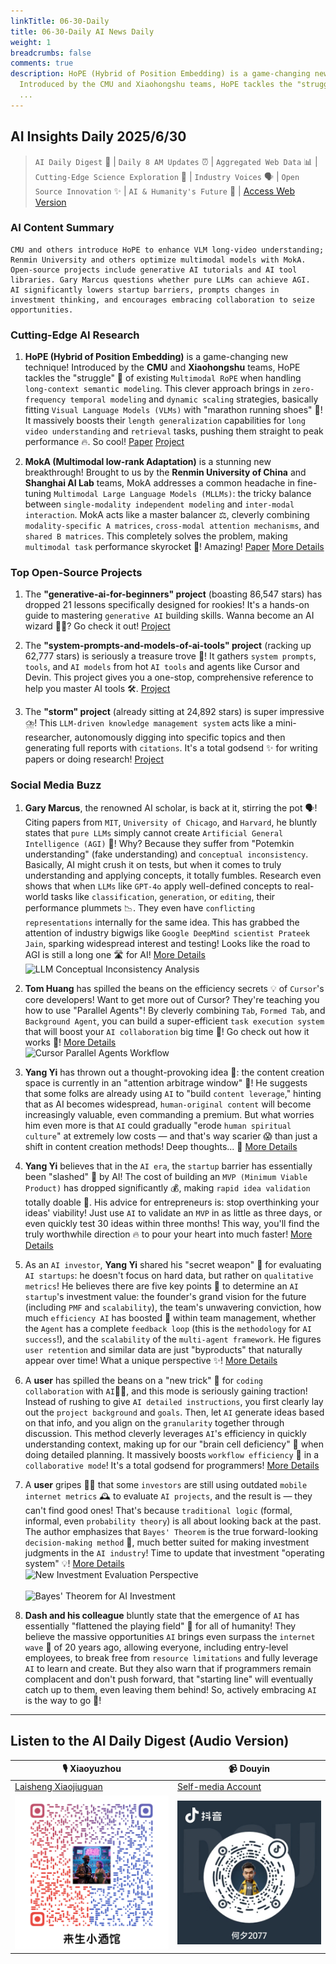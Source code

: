 ```yaml
---
linkTitle: 06-30-Daily
title: 06-30-Daily AI News Daily
weight: 1
breadcrumbs: false
comments: true
description: HoPE (Hybrid of Position Embedding) is a game-changing new technique!
  Introduced by the CMU and Xiaohongshu teams, HoPE tackles the "struggle" 🤔 of existing
  ...
---
```

## AI Insights Daily 2025/6/30

> `AI Daily Digest` 🤖 | `Daily 8 AM Updates` ⏰ | `Aggregated Web Data` 📊 | `Cutting-Edge Science Exploration` 🔬 | `Industry Voices` 🗣️ | `Open Source Innovation` ✨ | `AI & Humanity's Future` 🚀 | [Access Web Version](https://ai.hubtoday.app/)

### AI Content Summary

```
CMU and others introduce HoPE to enhance VLM long-video understanding; Renmin University and others optimize multimodal models with MokA.
Open-source projects include generative AI tutorials and AI tool libraries. Gary Marcus questions whether pure LLMs can achieve AGI.
AI significantly lowers startup barriers, prompts changes in investment thinking, and encourages embracing collaboration to seize opportunities.
```

### Cutting-Edge AI Research

1.  **HoPE (Hybrid of Position Embedding)** is a game-changing new technique! Introduced by the **CMU** and **Xiaohongshu** teams, HoPE tackles the "struggle" 🤔 of existing `Multimodal RoPE` when handling `long-context semantic modeling`. This clever approach brings in `zero-frequency temporal modeling` and `dynamic scaling` strategies, basically fitting `Visual Language Models (VLMs)` with "marathon running shoes" 👟! It massively boosts their `length generalization` capabilities for `long video understanding` and `retrieval` tasks, pushing them straight to peak performance 🔥. So cool! [Paper](https://arxiv.org/pdf/2505.20444) [Project](https://github.com/hrlics/HoPE)

2.  **MokA (Multimodal low-rank Adaptation)** is a stunning new breakthrough! Brought to us by the **Renmin University of China** and **Shanghai AI Lab** teams, MokA addresses a common headache in fine-tuning `Multimodal Large Language Models (MLLMs)`: the tricky balance between `single-modality independent modeling` and `inter-modal interaction`. MokA acts like a master balancer ⚖️, cleverly combining `modality-specific A matrices`, `cross-modal attention mechanisms`, and `shared B matrices`. This completely solves the problem, making `multimodal task` performance skyrocket 🚀! Amazing! [Paper](https://arxiv.org/abs/2506.05191) [More Details](https://gewu-lab.github.io/MokA)

### Top Open-Source Projects

1.  The **"generative-ai-for-beginners" project** (boasting 86,547 stars) has dropped 21 lessons specifically designed for rookies! It's a hands-on guide to mastering `generative AI` building skills. Wanna become an AI wizard 🧙‍♂️? Go check it out! [Project](https://github.com/microsoft/generative-ai-for-beginners)

2.  The **"system-prompts-and-models-of-ai-tools" project** (racking up 62,777 stars) is seriously a treasure trove 💎! It gathers `system prompts`, `tools`, and `AI models` from hot `AI tools` and agents like Cursor and Devin. This project gives you a one-stop, comprehensive reference to help you master AI tools 🛠️. [Project](https://github.com/x1xhlol/system-prompts-and-models-of-ai-tools)

3.  The **"storm" project** (already sitting at 24,892 stars) is super impressive ⛈️! This `LLM-driven knowledge management system` acts like a mini-researcher, autonomously digging into specific topics and then generating full reports with `citations`. It's a total godsend ✨ for writing papers or doing research! [Project](https://github.com/stanford-oval/storm)

### Social Media Buzz

1.  **Gary Marcus**, the renowned AI scholar, is back at it, stirring the pot 🗣️! Citing papers from `MIT`, `University of Chicago`, and `Harvard`, he bluntly states that `pure LLMs` simply cannot create `Artificial General Intelligence (AGI)` 🤯! Why? Because they suffer from "Potemkin understanding" (fake understanding) and `conceptual inconsistency`. Basically, AI might crush it on tests, but when it comes to truly understanding and applying concepts, it totally fumbles. Research even shows that when `LLMs` like `GPT-4o` apply well-defined concepts to real-world tasks like `classification`, `generation`, or `editing`, their performance plummets 📉. They even have `conflicting representations` internally for the same idea. This has grabbed the attention of industry bigwigs like `Google DeepMind scientist Prateek Jain`, sparking widespread interest and testing! Looks like the road to AGI is still a long one 🛣️ for AI! [More Details](https://www.jiqizhixin.com/articles/2025-06-29-5)
    <br/> ![LLM Conceptual Inconsistency Analysis](https://raw.githubusercontent.com/justlovemaki/imagehub/refs/heads/main/images/2025/07/news_01k023ft58f0jrbmtq7ds7pt4p.avif) <br/>

2.  **Tom Huang** has spilled the beans on the efficiency secrets 💡 of `Cursor`'s core developers! Want to get more out of Cursor? They're teaching you how to use "Parallel Agents"! By cleverly combining `Tab`, `Formed Tab`, and `Background Agent`, you can build a super-efficient `task execution system` that will boost your `AI collaboration` big time 🚀! Go check out how it works 👋! [More Details](https://x.com/tuturetom/status/1939321864200888536)
    <br/> ![Cursor Parallel Agents Workflow](https://raw.githubusercontent.com/justlovemaki/imagehub/refs/heads/main/images/2025/07/news_01k023fww3eytsgg6jf3mg3es5.avif) <br/>

3.  **Yang Yi** has thrown out a thought-provoking idea 🤔: the content creation space is currently in an "attention arbitrage window" 💸! He suggests that some folks are already using `AI` to "build `content leverage`," hinting that as AI becomes widespread, `human-original content` will become increasingly valuable, even commanding a premium. But what worries him even more is that `AI` could gradually "erode `human spiritual culture`" at extremely low costs — and that's way scarier 😱 than just a shift in content creation methods! Deep thoughts... 🧠 [More Details](https://x.com/Yangyixxxx/status/1939318396111430096)

4.  **Yang Yi** believes that in the `AI era`, the `startup` barrier has essentially been "slashed" 🤯 by AI! The cost of building an `MVP (Minimum Viable Product)` has dropped significantly 💰, making `rapid idea validation` totally doable 🚀. His advice for entrepreneurs is: stop overthinking your ideas' viability! Just use `AI` to validate an `MVP` in as little as three days, or even quickly test 30 ideas within three months! This way, you'll find the truly worthwhile direction 🔥 to pour your heart into much faster! [More Details](https://x.com/Yangyixxxx/status/1939278373978857614)

5.  As an `AI investor`, **Yang Yi** shared his "secret weapon" 🤫 for evaluating `AI startups`: he doesn't focus on hard data, but rather on `qualitative metrics`! He believes there are five key points 🎯 to determine an `AI startup`'s investment value: the founder's grand vision for the future (including `PMF` and `scalability`), the team's unwavering conviction, how much `efficiency AI` has boosted 🚀 within team management, whether the `Agent` has a complete `feedback loop` (this is the `methodology` for `AI success`!), and the `scalability` of the `multi-agent framework`. He figures `user retention` and similar data are just "byproducts" that naturally appear over time! What a unique perspective ✨! [More Details](https://x.com/Yangyixxxx/status/1939212085185093664)

6.  A **user** has spilled the beans on a "new trick" 🤯 for `coding collaboration` with `AI`👨‍💻, and this mode is seriously gaining traction! Instead of rushing to give `AI detailed instructions`, you first clearly lay out the `project background` and `goals`. Then, let `AI` generate ideas based on that info, and you align on the `granularity` together through discussion. This method cleverly leverages `AI`'s efficiency in quickly understanding context, making up for our "brain cell deficiency" 🧠 when doing detailed planning. It massively boosts `workflow efficiency` 🚀 in a `collaborative mode`! It's a total godsend for programmers! [More Details](https://x.com/wwwgoubuli/status/1939168328070603017)

7.  A **user** gripes 🤦‍♂️ that some `investors` are still using outdated `mobile internet metrics` 🕰️ to evaluate `AI projects`, and the result is — they can't find good ones! That's because `traditional logic` (formal, informal, even `probability theory`) is all about looking back at the past. The author emphasizes that `Bayes' Theorem` is the true forward-looking `decision-making method` 🚀, much better suited for making investment judgments in the `AI industry`! Time to update that investment "operating system" 💡! [More Details](https://m.okjike.com/originalPosts/6860acdfd82bae994ab2ac0e)
    <br/> ![New Investment Evaluation Perspective](https://cdnv2.ruguoapp.com/FkJ8CttPht-FSudcqveStLiBY6BBv3.png) <br/>
    <br/> ![Bayes' Theorem for AI Investment](https://cdnv2.ruguoapp.com/FhaVZhhtXfzamqX8c4dNBF62yfZRv3.png) <br/>

8.  **Dash and his colleague** bluntly state that the emergence of `AI` has essentially "flattened the playing field" 🏁 for all of humanity! They believe the massive opportunities `AI` brings even surpass the `internet wave` 🌊 of 20 years ago, allowing everyone, including entry-level employees, to break free from `resource limitations` and fully leverage `AI` to learn and create. But they also warn that if programmers remain complacent and don't push forward, that "starting line" will eventually catch up to them, even leaving them behind! So, actively embracing `AI` is the way to go 💪!

---

## Listen to the AI Daily Digest (Audio Version)

| 🎙️ **Xiaoyuzhou** | 📹 **Douyin** |
| --- | --- |
| [Laisheng Xiaojiuguan](https://www.xiaoyuzhoufm.com/podcast/683c62b7c1ca9cf575a5030e) | [Self-media Account](https://www.douyin.com/user/MS4wLjABAAAAwpwqPQlu38sO38VyWgw9ZjDEnN4bMR5j8x111UxpseHR9DpB6-CveI5KRXOWuFwG) |
| ![Xiaojiuguan](https://raw.githubusercontent.com/justlovemaki/imagehub/refs/heads/main/logo/f959f7984e9163fc50d3941d79a7f262.md.png) | ![Intelligence Hub](https://raw.githubusercontent.com/justlovemaki/imagehub/refs/heads/main/logo/7fc30805eeb831e1e2baa3a240683ca3.md.png) |